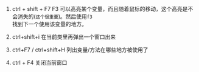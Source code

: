 1. ctrl + shift + F7  F3 可以高亮某个变量，而且随着鼠标的移动，这个高亮是不会消失的\(`这个很重要`\)。然后使用`f3`  
   找到下一个使用该变量的地方。

2. ctrl+shift+i 在当前类里再弹出一个窗口出来

3. ctrl+F7 / ctrl+shift+H 列出变量/方法在哪些地方被使用了

4. ctrl + F4 关闭当前窗口



